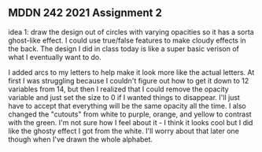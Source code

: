 ## MDDN 242 2021 Assignment 2

  idea 1: draw the design out of circles with varying opacities so it has a sorta ghost-like effect. I could use true/false features to make cloudy effects in the back. The design I did in class today is like a super basic verison of what I eventually want to do.

 I added arcs to my letters to help make it look more like the actual letters. At first I was struggling because I couldn't figure out how to get it down to 12 variables from 14, but then I realized that I could remove the opacity variable and just set the size to 0 if I wanted things to disappear. I'll just have to accept that everything will be the same opacity all the time. I also changed the "cutouts" from white to purple, orange, and yellow to contrast with the green. I'm not sure how I feel about it - I think it looks cool but I did like the ghosty effect I got from the white. I'll worry about that later one though when I've drawn the whole alphabet.

